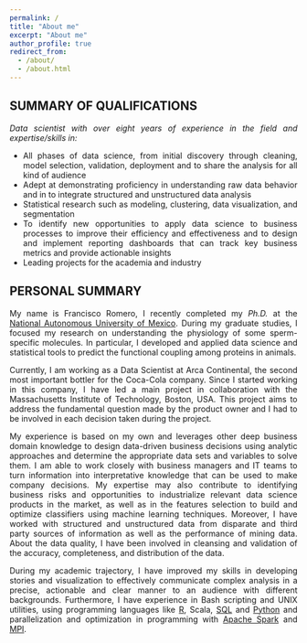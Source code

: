 ```yaml
---
permalink: /
title: "About me"
excerpt: "About me"
author_profile: true
redirect_from:
  - /about/
  - /about.html
---
```

<div style="text-align: justify">
  <div markdown = "1">

## SUMMARY OF QUALIFICATIONS

_Data scientist with over eight years of experience in the field and expertise/skills in:_
* All phases of data science, from initial discovery through cleaning,  model selection, validation, deployment and to share the analysis for all kind of audience
* Adept at demonstrating proficiency in understanding raw data behavior and in to integrate structured and unstructured data analysis
* Statistical research such as modeling, clustering, data visualization, and segmentation
* To identify new opportunities to apply data science to business processes to improve their efficiency and effectiveness and to design and implement reporting dashboards that can track key business metrics and provide actionable insights
* Leading projects for the academia and industry

## PERSONAL SUMMARY
My name is Francisco Romero, I recently completed my _Ph.D._ at the [National Autonomous University of Mexico](https://www.unam.mx). During my graduate studies, I focused my research on understanding the physiology of some sperm-specific molecules. In particular, I developed and applied data science and statistical tools to predict the functional coupling among proteins in animals.

Currently, I am working as a Data Scientist at Arca Continental, the second most important bottler for the Coca-Cola company. Since I started working in this company, I have led a main project in collaboration with the Massachusetts Institute of Technology, Boston, USA. This project aims to address the fundamental question made by the product owner and I had to be involved in each decision taken during the project.

My experience is based on my own and leverages other deep business domain knowledge to design data-driven business decisions using analytic approaches and determine the appropriate data sets and variables to solve them. I am able to work closely with business managers and IT teams to turn information into interpretative knowledge that can be used to make company decisions. My expertise may also contribute to identifying business risks and opportunities to industrialize relevant data science products in the market, as well as in the features selection to build and optimize classifiers using machine learning techniques. Moreover,  I have worked with structured and unstructured data from disparate and third party sources of information as well as the performance of mining data. About the data quality, I have been involved in cleansing and validation of the accuracy, completeness, and distribution of the data.

During my academic trajectory, I have improved my skills in developing stories and visualization to effectively communicate complex analysis in a precise, actionable and clear manner to an audience with different backgrounds. Furthermore, I have experience in Bash scripting and UNIX utilities, using programming languages like [R](https://www.r-project.org/), Scala, [SQL](https://www.mysql.com/) and [Python](https://www.python.org/) and parallelization and optimization in programming with [Apache Spark](https://spark.apache.org/) and [MPI](https://www.openmp.org/).

  </div>
</div>
